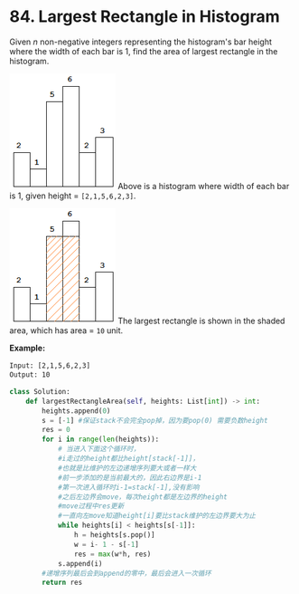 # 84. Largest Rectangle in Histogram

Given *n* non-negative integers representing the histogram's bar height where the width of each bar is 1, find the area of largest rectangle in the histogram.

 

![img](84.%20Largest%20Rectangle%20in%20Histogram.assets/histogram.png)
Above is a histogram where width of each bar is 1, given height = `[2,1,5,6,2,3]`.

 

![img](84.%20Largest%20Rectangle%20in%20Histogram.assets/histogram_area.png)
The largest rectangle is shown in the shaded area, which has area = `10` unit.

 

**Example:**

```
Input: [2,1,5,6,2,3]
Output: 10
```





```python
class Solution:
    def largestRectangleArea(self, heights: List[int]) -> int:
        heights.append(0)
        s = [-1] #保证stack不会完全pop掉，因为要pop(0) 需要负数height
        res = 0
        for i in range(len(heights)):
            # 当进入下面这个循环时，
            #i走过的height都比height[stack[-1]]，
            #也就是比维护的左边递增序列要大或者一样大
            #前一步添加的是当前最大的，因此右边界是i-1
            #第一次进入循环时i-1=stack[-1],没有影响
            #之后左边界会move，每次height都是左边界的height
            #move过程中res更新
            #一直向左move知道height[i]要比stack维护的左边界要大为止
            while heights[i] < heights[s[-1]]: 
                h = heights[s.pop()]
                w = i- 1 - s[-1] 
                res = max(w*h, res)
            s.append(i)
        #递增序列最后会到append的零中，最后会进入一次循环
        return res
```


